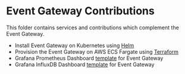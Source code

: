 # Event Gateway Contributions

This folder contains services and contributions which complement the Event Gateway.

- Install Event Gateway on Kubernetes using [Helm](helm/README.md)
- Provision the Event Gateway on AWS ECS Fargate using [Terraform](terraform/README.md)
- Grafana Prometheus Dashboard [template](grafana/prometheus/eventgateway_all_spaces.json) for Event Gateway
- Grafana InfluxDB Dashboard [template](grafana/influxdb/eventgateway_all_spaces.json) for Event Gateway
